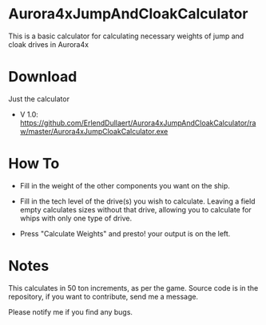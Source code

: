 # Aurora4xJumpAndCloakCalculator
This is a basic calculator for calculating necessary weights of jump and cloak drives in Aurora4x

# Download
  Just the calculator
   - V 1.0: https://github.com/ErlendDullaert/Aurora4xJumpAndCloakCalculator/raw/master/Aurora4xJumpCloakCalculator.exe

# How To
  - Fill in the weight of the other components you want on the ship.
  
  - Fill in the tech level of the drive(s) you wish to calculate. Leaving a field empty calculates sizes without that drive,
    allowing you to calculate for whips with only one type of drive.
    
  - Press "Calculate Weights" and presto! your output is on the left.
  
# Notes
  This calculates in 50 ton increments, as per the game.
  Source code is in the repository, if you want to contribute, send me a message.
  
Please notify me if you find any bugs.
